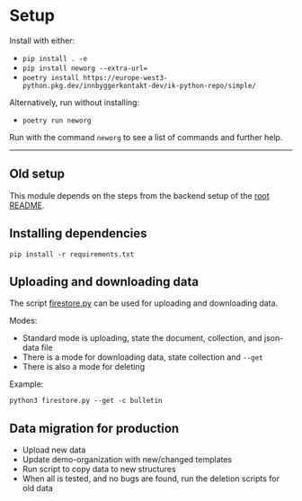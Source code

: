 # Setup
Install with either:
* `pip install . -e`
* `pip install neworg --extra-url=`
* `poetry install https://europe-west3-python.pkg.dev/innbyggerkontakt-dev/ik-python-repo/simple/`

Alternatively, run without installing:
* `poetry run neworg`

Run with the command `neworg` to see a list of commands and further help.

-----
## Old setup
This module depends on the steps from the backend setup of the [root README](https://github.com/knowit/Innbyggerkontakt-public/blob/master/README.md).

## Installing dependencies
	pip install -r requirements.txt

## Uploading and downloading data

The script [firestore.py](https://github.com/knowit/Innbyggerkontakt-public/blob/master/data/neworg/firestore.py) can be used for uploading and downloading data.

Modes:
* Standard mode is uploading, state the document, collection, and json-data file
* There is a mode for downloading data, state collection and `--get`
* There is also a mode for deleting

Example:

    python3 firestore.py --get -c bulletin

## Data migration for production

* Upload new data
* Update demo-organization with new/changed templates
* Run script to copy data to new structures
* When all is tested, and no bugs are found, run the deletion scripts for old data
